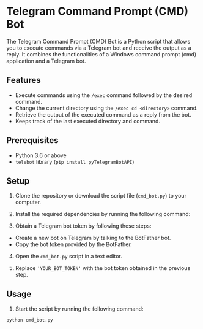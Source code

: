 # Telegram Command Prompt (CMD) Bot

The Telegram Command Prompt (CMD) Bot is a Python script that allows you to execute commands via a Telegram bot and receive the output as a reply. It combines the functionalities of a Windows command prompt (cmd) application and a Telegram bot.

## Features

- Execute commands using the `/exec` command followed by the desired command.
- Change the current directory using the `/exec cd <directory>` command.
- Retrieve the output of the executed command as a reply from the bot.
- Keeps track of the last executed directory and command.

## Prerequisites

- Python 3.6 or above
- `telebot` library (`pip install pyTelegramBotAPI`)

## Setup

1. Clone the repository or download the script file (`cmd_bot.py`) to your computer.

2. Install the required dependencies by running the following command:
3. Obtain a Telegram bot token by following these steps:
- Create a new bot on Telegram by talking to the BotFather bot.
- Copy the bot token provided by the BotFather.

4. Open the `cmd_bot.py` script in a text editor.

5. Replace `'YOUR_BOT_TOKEN'` with the bot token obtained in the previous step.

## Usage

1. Start the script by running the following command:
```
python cmd_bot.py
